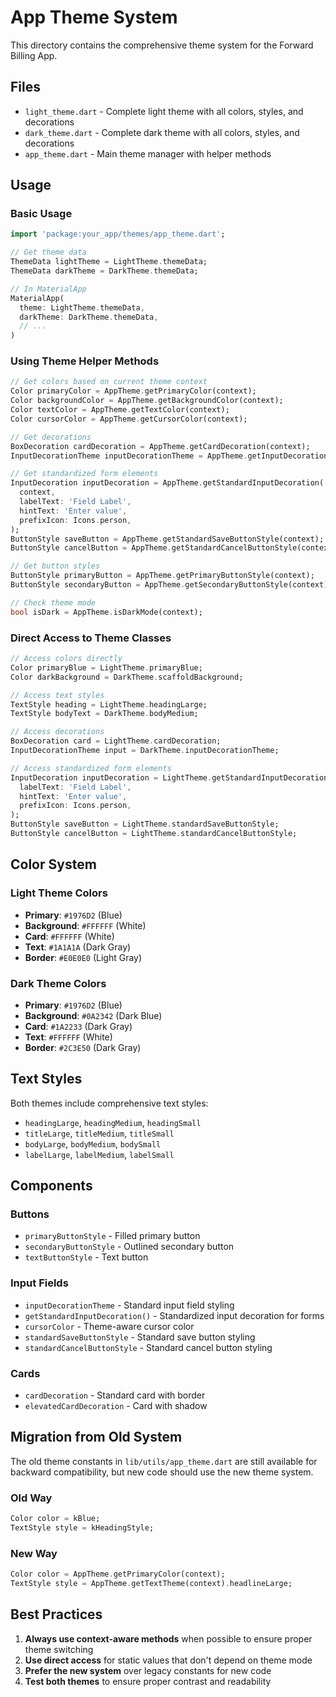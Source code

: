 # App Theme System

This directory contains the comprehensive theme system for the Forward Billing App.

## Files

- `light_theme.dart` - Complete light theme with all colors, styles, and decorations
- `dark_theme.dart` - Complete dark theme with all colors, styles, and decorations  
- `app_theme.dart` - Main theme manager with helper methods

## Usage

### Basic Usage

```dart
import 'package:your_app/themes/app_theme.dart';

// Get theme data
ThemeData lightTheme = LightTheme.themeData;
ThemeData darkTheme = DarkTheme.themeData;

// In MaterialApp
MaterialApp(
  theme: LightTheme.themeData,
  darkTheme: DarkTheme.themeData,
  // ...
)
```

### Using Theme Helper Methods

```dart
// Get colors based on current theme context
Color primaryColor = AppTheme.getPrimaryColor(context);
Color backgroundColor = AppTheme.getBackgroundColor(context);
Color textColor = AppTheme.getTextColor(context);
Color cursorColor = AppTheme.getCursorColor(context);

// Get decorations
BoxDecoration cardDecoration = AppTheme.getCardDecoration(context);
InputDecorationTheme inputDecorationTheme = AppTheme.getInputDecorationTheme(context);

// Get standardized form elements
InputDecoration inputDecoration = AppTheme.getStandardInputDecoration(
  context,
  labelText: 'Field Label',
  hintText: 'Enter value',
  prefixIcon: Icons.person,
);
ButtonStyle saveButton = AppTheme.getStandardSaveButtonStyle(context);
ButtonStyle cancelButton = AppTheme.getStandardCancelButtonStyle(context);

// Get button styles
ButtonStyle primaryButton = AppTheme.getPrimaryButtonStyle(context);
ButtonStyle secondaryButton = AppTheme.getSecondaryButtonStyle(context);

// Check theme mode
bool isDark = AppTheme.isDarkMode(context);
```

### Direct Access to Theme Classes

```dart
// Access colors directly
Color primaryBlue = LightTheme.primaryBlue;
Color darkBackground = DarkTheme.scaffoldBackground;

// Access text styles
TextStyle heading = LightTheme.headingLarge;
TextStyle bodyText = DarkTheme.bodyMedium;

// Access decorations
BoxDecoration card = LightTheme.cardDecoration;
InputDecorationTheme input = DarkTheme.inputDecorationTheme;

// Access standardized form elements
InputDecoration inputDecoration = LightTheme.getStandardInputDecoration(
  labelText: 'Field Label',
  hintText: 'Enter value',
  prefixIcon: Icons.person,
);
ButtonStyle saveButton = LightTheme.standardSaveButtonStyle;
ButtonStyle cancelButton = LightTheme.standardCancelButtonStyle;
```

## Color System

### Light Theme Colors
- **Primary**: `#1976D2` (Blue)
- **Background**: `#FFFFFF` (White)
- **Card**: `#FFFFFF` (White)
- **Text**: `#1A1A1A` (Dark Gray)
- **Border**: `#E0E0E0` (Light Gray)

### Dark Theme Colors
- **Primary**: `#1976D2` (Blue)
- **Background**: `#0A2342` (Dark Blue)
- **Card**: `#1A2233` (Dark Gray)
- **Text**: `#FFFFFF` (White)
- **Border**: `#2C3E50` (Dark Gray)

## Text Styles

Both themes include comprehensive text styles:
- `headingLarge`, `headingMedium`, `headingSmall`
- `titleLarge`, `titleMedium`, `titleSmall`
- `bodyLarge`, `bodyMedium`, `bodySmall`
- `labelLarge`, `labelMedium`, `labelSmall`

## Components

### Buttons
- `primaryButtonStyle` - Filled primary button
- `secondaryButtonStyle` - Outlined secondary button
- `textButtonStyle` - Text button

### Input Fields
- `inputDecorationTheme` - Standard input field styling
- `getStandardInputDecoration()` - Standardized input decoration for forms
- `cursorColor` - Theme-aware cursor color
- `standardSaveButtonStyle` - Standard save button styling
- `standardCancelButtonStyle` - Standard cancel button styling

### Cards
- `cardDecoration` - Standard card with border
- `elevatedCardDecoration` - Card with shadow

## Migration from Old System

The old theme constants in `lib/utils/app_theme.dart` are still available for backward compatibility, but new code should use the new theme system.

### Old Way
```dart
Color color = kBlue;
TextStyle style = kHeadingStyle;
```

### New Way
```dart
Color color = AppTheme.getPrimaryColor(context);
TextStyle style = AppTheme.getTextTheme(context).headlineLarge;
```

## Best Practices

1. **Always use context-aware methods** when possible to ensure proper theme switching
2. **Use direct access** for static values that don't depend on theme mode
3. **Prefer the new system** over legacy constants for new code
4. **Test both themes** to ensure proper contrast and readability 